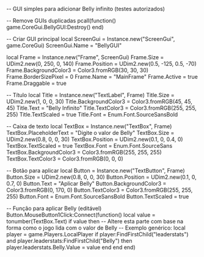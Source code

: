 -- GUI simples para adicionar Belly infinito (testes autorizados)

-- Remove GUIs duplicadas
pcall(function() game.CoreGui.BellyGUI:Destroy() end)

-- Criar GUI principal
local ScreenGui = Instance.new("ScreenGui", game.CoreGui)
ScreenGui.Name = "BellyGUI"

local Frame = Instance.new("Frame", ScreenGui)
Frame.Size = UDim2.new(0, 250, 0, 140)
Frame.Position = UDim2.new(0.5, -125, 0.5, -70)
Frame.BackgroundColor3 = Color3.fromRGB(30, 30, 30)
Frame.BorderSizePixel = 0
Frame.Name = "MainFrame"
Frame.Active = true
Frame.Draggable = true

-- Título
local Title = Instance.new("TextLabel", Frame)
Title.Size = UDim2.new(1, 0, 0, 30)
Title.BackgroundColor3 = Color3.fromRGB(45, 45, 45)
Title.Text = "Belly Infinito"
Title.TextColor3 = Color3.fromRGB(255, 255, 255)
Title.TextScaled = true
Title.Font = Enum.Font.SourceSansBold

-- Caixa de texto
local TextBox = Instance.new("TextBox", Frame)
TextBox.PlaceholderText = "Digite o valor de Belly"
TextBox.Size = UDim2.new(0.8, 0, 0, 30)
TextBox.Position = UDim2.new(0.1, 0, 0.4, 0)
TextBox.TextScaled = true
TextBox.Font = Enum.Font.SourceSans
TextBox.BackgroundColor3 = Color3.fromRGB(255, 255, 255)
TextBox.TextColor3 = Color3.fromRGB(0, 0, 0)

-- Botão para aplicar
local Button = Instance.new("TextButton", Frame)
Button.Size = UDim2.new(0.8, 0, 0, 30)
Button.Position = UDim2.new(0.1, 0, 0.7, 0)
Button.Text = "Aplicar Belly"
Button.BackgroundColor3 = Color3.fromRGB(0, 170, 0)
Button.TextColor3 = Color3.fromRGB(255, 255, 255)
Button.Font = Enum.Font.SourceSansBold
Button.TextScaled = true

-- Função para aplicar Belly (editável)
Button.MouseButton1Click:Connect(function()
    local value = tonumber(TextBox.Text)
    if value then
        -- Altere esta parte com base na forma como o jogo lida com o valor de Belly
        -- Exemplo genérico:
        local player = game.Players.LocalPlayer
        if player:FindFirstChild("leaderstats") and player.leaderstats:FindFirstChild("Belly") then
            player.leaderstats.Belly.Value = value
        end
    end
end)
